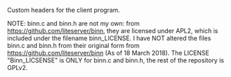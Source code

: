 Custom headers for the client program.

NOTE: binn.c and binn.h are not my own: from https://github.com/liteserver/binn,
they are licensed under APL2, which is included under the filename binn_LICENSE. I have NOT altered the files binn.c and binn.h from their original form from https://github.com/liteserver/binn (As of 18 March 2018). The LICENSE "Binn_LICSENSE" is ONLY for binn.c and binn.h, the rest of the repository is GPLv2.
